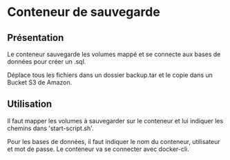 # Conteneur de sauvegarde

## Présentation 

Le conteneur sauvegarde les volumes mappé et se connecte aux bases de données pour créer un .sql.

Déplace tous les fichiers dans un dossier backup.tar et le copie dans un Bucket S3 de Amazon.

## Utilisation

Il faut mapper les volumes à sauvegarder sur le conteneur et lui indiquer les chemins dans 'start-script.sh'.

Pour les bases de données, il faut indiquer le nom du conteneur, utilisateur et mot de passe. Le conteneur va se connecter avec docker-cli.
